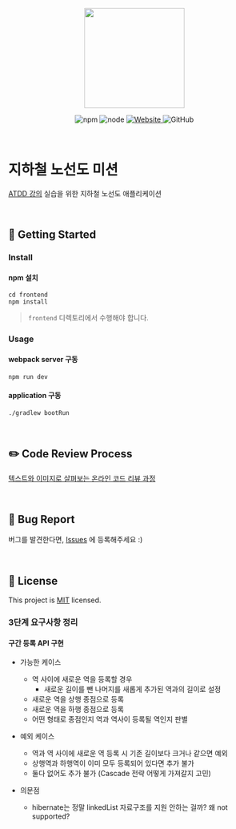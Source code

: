 <p align="center">
    <img width="200px;" src="https://raw.githubusercontent.com/woowacourse/atdd-subway-admin-frontend/master/images/main_logo.png"/>
</p>
<p align="center">
  <img alt="npm" src="https://img.shields.io/badge/npm-%3E%3D%205.5.0-blue">
  <img alt="node" src="https://img.shields.io/badge/node-%3E%3D%209.3.0-blue">
  <a href="https://edu.nextstep.camp/c/R89PYi5H" alt="nextstep atdd">
    <img alt="Website" src="https://img.shields.io/website?url=https%3A%2F%2Fedu.nextstep.camp%2Fc%2FR89PYi5H">
  </a>
  <img alt="GitHub" src="https://img.shields.io/github/license/next-step/atdd-subway-admin">
</p>

<br>

# 지하철 노선도 미션
[ATDD 강의](https://edu.nextstep.camp/c/R89PYi5H) 실습을 위한 지하철 노선도 애플리케이션

<br>

## 🚀 Getting Started

### Install
#### npm 설치
```
cd frontend
npm install
```
> `frontend` 디렉토리에서 수행해야 합니다.

### Usage
#### webpack server 구동
```
npm run dev
```
#### application 구동
```
./gradlew bootRun
```
<br>

## ✏️ Code Review Process
[텍스트와 이미지로 살펴보는 온라인 코드 리뷰 과정](https://github.com/next-step/nextstep-docs/tree/master/codereview)

<br>

## 🐞 Bug Report

버그를 발견한다면, [Issues](https://github.com/next-step/atdd-subway-admin/issues) 에 등록해주세요 :)

<br>

## 📝 License

This project is [MIT](https://github.com/next-step/atdd-subway-admin/blob/master/LICENSE.md) licensed.

### 3단계 요구사항 정리
#### 구간 등록 API 구현
* 가능한 케이스
  * 역 사이에 새로운 역을 등록할 경우
    * 새로운 길이를 뺀 나머지를 새롭게 추가된 역과의 길이로 설정
  * 새로운 역을 상행 종점으로 등록
  * 새로운 역을 하행 종점으로 등록
  * 어떤 형태로 종점인지 역과 역사이 등록될 역인지 판별
* 예외 케이스
  * 역과 역 사이에 새로운 역 등록 시 기존 길이보다 크거나 같으면 예외
  * 상행역과 하행역이 이미 모두 등록되어 있다면 추가 불가
  * 둘다 없어도 추가 불가 (Cascade 전략 어떻게 가져갈지 고민)

* 의문점
  * hibernate는 정말 linkedList 자료구조를 지원 안하는 걸까? 왜 not supported?
